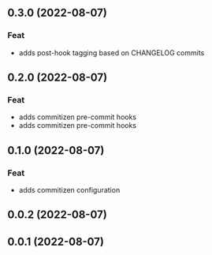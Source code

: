 ## 0.3.0 (2022-08-07)

### Feat

- adds post-hook tagging based on CHANGELOG commits

## 0.2.0 (2022-08-07)

### Feat

- adds commitizen pre-commit hooks
- adds commitizen pre-commit hooks

## 0.1.0 (2022-08-07)

### Feat

- adds commitizen configuration

## 0.0.2 (2022-08-07)

## 0.0.1 (2022-08-07)
